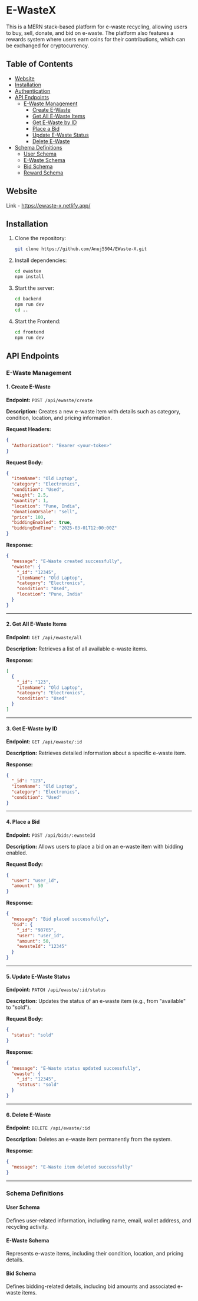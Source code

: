 ﻿# E-WasteX

This is a MERN stack-based platform for e-waste recycling, allowing users to buy, sell, donate, and bid on e-waste. The platform also features a rewards system where users earn coins for their contributions, which can be exchanged for cryptocurrency.

## Table of Contents
- [Website](#website)
- [Installation](#installation)
- [Authentication](#authentication)
- [API Endpoints](#api-endpoints)
  - [E-Waste Management](#e-waste-management)
    - [Create E-Waste](#create-e-waste)
    - [Get All E-Waste Items](#get-all-e-waste-items)
    - [Get E-Waste by ID](#get-e-waste-by-id)
    - [Place a Bid](#place-a-bid)
    - [Update E-Waste Status](#update-e-waste-status)
    - [Delete E-Waste](#delete-e-waste)
- [Schema Definitions](#schema-definitions)
  - [User Schema](#user-schema)
  - [E-Waste Schema](#e-waste-schema)
  - [Bid Schema](#bid-schema)
  - [Reward Schema](#reward-schema)

## Website 
Link - https://ewaste-x.netlify.app/

## Installation
1. Clone the repository:
   ```bash
   git clone https://github.com/Anuj5504/EWaste-X.git
   ```
2. Install dependencies:
   ```bash
   cd ewastex
   npm install
   ```

3. Start the server:
   ```bash
   cd backend
   npm run dev
   cd ..
   ```
4. Start the Frontend:
   ```bash
   cd frontend
   npm run dev
   ```


## API Endpoints
### E-Waste Management

#### 1. Create E-Waste
**Endpoint:** `POST /api/ewaste/create`

**Description:** Creates a new e-waste item with details such as category, condition, location, and pricing information.

**Request Headers:**
```json
{
  "Authorization": "Bearer <your-token>"
}
```

**Request Body:**
```json
{
  "itemName": "Old Laptop",
  "category": "Electronics",
  "condition": "Used",
  "weight": 2.5,
  "quantity": 1,
  "location": "Pune, India",
  "donationOrSale": "sell",
  "price": 100,
  "biddingEnabled": true,
  "biddingEndTime": "2025-03-01T12:00:00Z"
}
```

**Response:**
```json
{
  "message": "E-Waste created successfully",
  "ewaste": {
    "_id": "12345",
    "itemName": "Old Laptop",
    "category": "Electronics",
    "condition": "Used",
    "location": "Pune, India"
  }
}
```

---

#### 2. Get All E-Waste Items
**Endpoint:** `GET /api/ewaste/all`

**Description:** Retrieves a list of all available e-waste items.

**Response:**
```json
[
  {
    "_id": "123",
    "itemName": "Old Laptop",
    "category": "Electronics",
    "condition": "Used"
  }
]
```

---

#### 3. Get E-Waste by ID
**Endpoint:** `GET /api/ewaste/:id`

**Description:** Retrieves detailed information about a specific e-waste item.

**Response:**
```json
{
  "_id": "123",
  "itemName": "Old Laptop",
  "category": "Electronics",
  "condition": "Used"
}
```

---

#### 4. Place a Bid
**Endpoint:** `POST /api/bids/:ewasteId`

**Description:** Allows users to place a bid on an e-waste item with bidding enabled.

**Request Body:**
```json
{
  "user": "user_id",
  "amount": 50
}
```

**Response:**
```json
{
  "message": "Bid placed successfully",
  "bid": {
    "_id": "98765",
    "user": "user_id",
    "amount": 50,
    "ewasteId": "12345"
  }
}
```

---

#### 5. Update E-Waste Status
**Endpoint:** `PATCH /api/ewaste/:id/status`

**Description:** Updates the status of an e-waste item (e.g., from "available" to "sold").

**Request Body:**
```json
{
  "status": "sold"
}
```

**Response:**
```json
{
  "message": "E-Waste status updated successfully",
  "ewaste": {
    "_id": "12345",
    "status": "sold"
  }
}
```

---

#### 6. Delete E-Waste
**Endpoint:** `DELETE /api/ewaste/:id`

**Description:** Deletes an e-waste item permanently from the system.

**Response:**
```json
{
  "message": "E-Waste item deleted successfully"
}
```

---

### Schema Definitions

#### User Schema
Defines user-related information, including name, email, wallet address, and recycling activity.

#### E-Waste Schema
Represents e-waste items, including their condition, location, and pricing details.

#### Bid Schema
Defines bidding-related details, including bid amounts and associated e-waste items.


